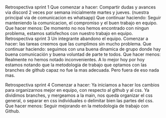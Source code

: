 Retrospectiva sprint 1
Que comenzar a hacer: Compartir dudas y avances via discord 2
veces por semana inicialmente martes y jueves. (nuestra principal via de comunicacion es whatsapp)
Que continuar haciendo: Seguir manteniendo la comunicacion, el compromiso y 
el buen trabajo en equipo. 
Que hacer menos: De momento no nos hemos encontrado con ningun
problema, estamos satisfechos con nuestro trabajo en equipo.
Retrospectiva sprint 3
Un integrante abandono el equipo. 
Comenzar a hacer: las tareas creemos que las cumplimos sin mucho problema.
Que continuar haciendo: seguimos con una buena dinamica de grupo donde hay buena comunicación y buena voluntad de parte te todos.
Que hacer menos: Realmente no hemos notado inconvenientes. A lo mejor hoy por hoy estamos notando que la metodologia de trabajo que optamos con las branches de github
capaz no fue la mas adecuada. Pero fuera de eso nada mas.

Retrospectiva sprint 4
Comenzar a hacer: Ya iniciamos a hacer los cambios para organizarnos mejor en equipo, con respecto al github y al css. Ya dividimos branches, y mergeamos a la main, nos
queda organizar el css general, o separar en css individuales o delimitar bien las partes del css.
Que hacer menos: Seguir mejorando en la metodologia de trabajo con Github.
